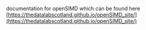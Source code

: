 documentation for openSIMD which can be found here [https://thedatalabscotland.github.io/openSIMD_site/](https://thedatalabscotland.github.io/openSIMD_site/)
